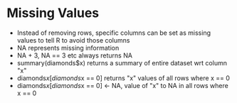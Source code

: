 # Missing Values
* Instead of removing rows, specific columns can be set as missing values to tell R to avoid those columns
* NA represents missing information
* NA + 3, NA == 3 etc always returns NA
* summary(diamonds$x) returns a summary of entire dataset wrt column "x"
* diamonds$x[diamonds$x == 0] returns "x" values of all rows where x == 0
* diamonds$x[diamonds$x == 0] <- NA, value of "x" to NA in all rows where x == 0